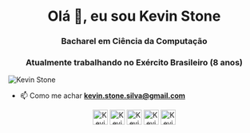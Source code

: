 <h1 align="center">Olá 👋, eu sou Kevin Stone</h1>
<h3 align="center">Bacharel em Ciência da Computação</h3>
<h3 align="center">Atualmente trabalhando no Exército Brasileiro (8 anos)</h3>
<p align="left"> <img src="https://komarev.com/ghpvc/?username=KevinStoneTech&color=00FA9A&label=Total de visualizações" alt="Kevin Stone" /> </p>

- 📫 Como me achar **kevin.stone.silva@gmail.com**

<p align="center">
<a href="https://twitter.com/KevinStoneTech" target="_blank"><img align="center" src="https://cdn.jsdelivr.net/npm/simple-icons@3.0.1/icons/twitter.svg" alt="KevinStone" height="30" width="30" /></a>
<a href="https://linkedin.com/in/KevinStonetech" target="_blank"><img align="center" src="https://cdn.jsdelivr.net/npm/simple-icons@3.0.1/icons/linkedin.svg" alt="KevinStone" height="30" width="30" /></a>
<!-- <a href="https://stackoverflow.com/KevinStone" target="blank"><img align="center" src="https://cdn.jsdelivr.net/npm/simple-icons@3.0.1/icons/stackoverflow.svg" alt="KevinStone" height="30" width="30" /></a> -->
<a href="https://instagram.com/KevinStoneTech" target="_blank"><img align="center" src="https://cdn.jsdelivr.net/npm/simple-icons@3.0.1/icons/instagram.svg" alt="KevinStone" height="30" width="30" /></a>
<a href="https://api.whatsapp.com/send?phone=5592991769215&text=Olá%👋" target="_blank"><img align="center" src="https://cdn.jsdelivr.net/npm/simple-icons@3.0.1/icons/whatsapp.svg" alt="KevinStone" height="30" width="30" /></a>
<a href="https://t.me/KevinStoneTech" target="_blank"><img align="center" src="https://cdn.jsdelivr.net/npm/simple-icons@3.0.1/icons/telegram.svg" alt="KevinStone" height="30" width="30" /></a>
</p>
